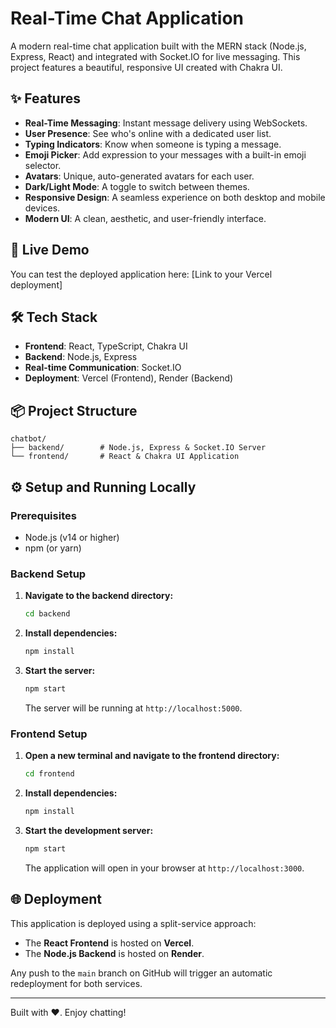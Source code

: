# Real-Time Chat Application

A modern real-time chat application built with the MERN stack (Node.js, Express, React) and integrated with Socket.IO for live messaging. This project features a beautiful, responsive UI created with Chakra UI.

## ✨ Features

- **Real-Time Messaging**: Instant message delivery using WebSockets.
- **User Presence**: See who's online with a dedicated user list.
- **Typing Indicators**: Know when someone is typing a message.
- **Emoji Picker**: Add expression to your messages with a built-in emoji selector.
- **Avatars**: Unique, auto-generated avatars for each user.
- **Dark/Light Mode**: A toggle to switch between themes.
- **Responsive Design**: A seamless experience on both desktop and mobile devices.
- **Modern UI**: A clean, aesthetic, and user-friendly interface.

## 🚀 Live Demo

You can test the deployed application here: [Link to your Vercel deployment]

## 🛠️ Tech Stack

- **Frontend**: React, TypeScript, Chakra UI
- **Backend**: Node.js, Express
- **Real-time Communication**: Socket.IO
- **Deployment**: Vercel (Frontend), Render (Backend)

## 📦 Project Structure

```
chatbot/
├── backend/        # Node.js, Express & Socket.IO Server
└── frontend/       # React & Chakra UI Application
```

## ⚙️ Setup and Running Locally

### Prerequisites

- Node.js (v14 or higher)
- npm (or yarn)

### Backend Setup

1.  **Navigate to the backend directory:**
    ```bash
    cd backend
    ```
2.  **Install dependencies:**
    ```bash
    npm install
    ```
3.  **Start the server:**
    ```bash
    npm start
    ```
    The server will be running at `http://localhost:5000`.

### Frontend Setup

1.  **Open a new terminal and navigate to the frontend directory:**
    ```bash
    cd frontend
    ```
2.  **Install dependencies:**
    ```bash
    npm install
    ```
3.  **Start the development server:**
    ```bash
    npm start
    ```
    The application will open in your browser at `http://localhost:3000`.

## 🌐 Deployment

This application is deployed using a split-service approach:

-   The **React Frontend** is hosted on **Vercel**.
-   The **Node.js Backend** is hosted on **Render**.

Any push to the `main` branch on GitHub will trigger an automatic redeployment for both services.

---

Built with ❤️. Enjoy chatting! 